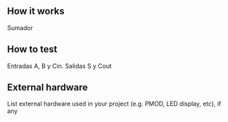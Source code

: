 <!---

This file is used to generate your project datasheet. Please fill in the information below and delete any unused
sections.

You can also include images in this folder and reference them in the markdown. Each image must be less than
512 kb in size, and the combined size of all images must be less than 1 MB.
-->

## How it works

Sumador

## How to test

Entradas A, B y Cin. Salidas S y Cout

## External hardware

List external hardware used in your project (e.g. PMOD, LED display, etc), if any

